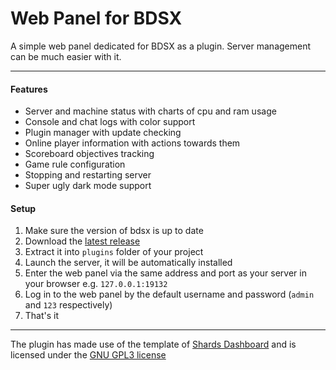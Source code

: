 # Web Panel for BDSX
A simple web panel dedicated for BDSX as a plugin. Server management can be much easier with it.

***

#### Features
- Server and machine status with charts of cpu and ram usage
- Console and chat logs with color support
- Plugin manager with update checking
- Online player information with actions towards them
- Scoreboard objectives tracking
- Game rule configuration
- Stopping and restarting server
- Super ugly dark mode support

#### Setup
1. Make sure the version of bdsx is up to date
2. Download the [latest release](https://github.com/Rjlintkh/bdsx-web-panel/releases/latest/download/web-panel.zip)
3. Extract it into `plugins` folder of your project
4. Launch the server, it will be automatically installed
5. Enter the web panel via the same address and port as your server in your browser
e.g. `127.0.0.1:19132`
6. Log in to the web panel by the default username and password (`admin` and `123` respectively)
7. That's it

***

The plugin has made use of the template of [Shards Dashboard](https://github.com/DesignRevision/shards-dashboard) and is licensed under the [GNU GPL3 license](https://www.gnu.org/licenses/gpl-3.0.en.html)